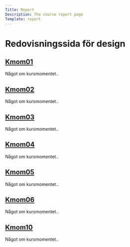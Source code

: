 ```yaml
---
Title: Report
Description: The course report page
Template: report
---
```


Redovisningssida för design
==================

<div class="kmom-box">
    <a href="report/kmom01"><h2>Kmom01</h2></a>
    <p>Något om kursmomentet..</p>
</div>
<div class="kmom-box">
    <a href="report/kmom02"><h2>Kmom02</h2></a>
    <p>Något om kursmomentet..</p>
</div>
<div class="kmom-box">
    <a href="report/kmom03"><h2>Kmom03</h2></a>
    <p>Något om kursmomentet..</p>
</div>
<div class="kmom-box">
    <a href="report/kmom04"><h2>Kmom04</h2></a>
    <p>Något om kursmomentet..</p>
</div>
<div class="kmom-box">
    <a href="report/kmom05"><h2>Kmom05</h2></a>
    <p>Något om kursmomentet..</p>
</div>
<div class="kmom-box">
    <a href="report/kmom06"><h2>Kmom06</h2></a>
    <p>Något om kursmomentet..</p>
</div>
<div class="kmom-box project">
    <a href="report/kmom10"><h2>Kmom10</h2></a>
    <p>Något om kursmomentet..</p>
</div>
